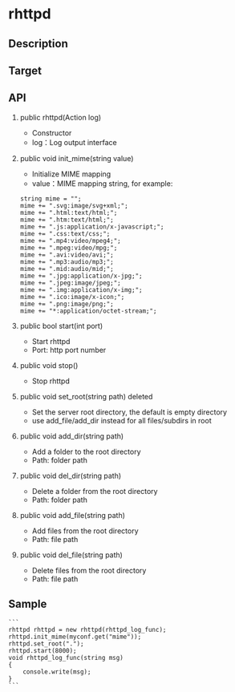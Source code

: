 # rhttpd

## Description

## Target

## API
1. public rhttpd(Action<string> log)  
    - Constructor
    - log：Log output interface

2. public void init_mime(string value)  
    - Initialize MIME mapping
    - value：MIME mapping string, for example:
    ```
    string mime = "";
    mime += ".svg:image/svg+xml;";
    mime += ".html:text/html;";
    mime += ".htm:text/html;";
    mime += ".js:application/x-javascript;";
    mime += ".css:text/css;";
    mime += ".mp4:video/mpeg4;";
    mime += ".mpeg:video/mpg;";
    mime += ".avi:video/avi;";
    mime += ".mp3:audio/mp3;";
    mime += ".mid:audio/mid;";
    mime += ".jpg:application/x-jpg;";
    mime += ".jpeg:image/jpeg;";
    mime += ".img:application/x-img;";
    mime += ".ico:image/x-icon;";
    mime += ".png:image/png;";
    mime += "*:application/octet-stream;";
    ```

3. public bool start(int port)  
    - Start rhttpd
    - Port: http port number

4. public void stop()  
    - Stop rhttpd

5. public void set_root(string path)  deleted
    - Set the server root directory, the default is empty directory
    - use add_file/add_dir instead for all files/subdirs in root

6. public void add_dir(string path)  
    - Add a folder to the root directory
    - Path: folder path

7. public void del_dir(string path)  
    - Delete a folder from the root directory
    - Path: folder path

8. public void add_file(string path)  
    - Add files from the root directory
    - Path: file path

9. public void del_file(string path)  
    - Delete files from the root directory
    - Path: file path

## Sample
    ```
    rhttpd rhttpd = new rhttpd(rhttpd_log_func);
    rhttpd.init_mime(myconf.get("mime"));
    rhttpd.set_root(".");
    rhttpd.start(8000);
    void rhttpd_log_func(string msg)
    {
        console.write(msg);
    }
    ```